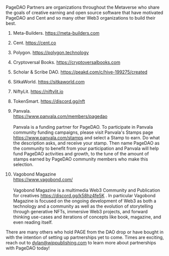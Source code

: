 PageDAO Partners are organizations throughout the Metaverse who share the goals of creative earning and open source software that have motivated PageDAO and Cent and so many other Web3 organizations to build their best.


1. Meta-Builders. https://meta-builders.com

2. Cent. https://cent.co

3. Polygon. https://polygon.technology

4. Cryptoversal Books. https://cryptoversalbooks.com

5. Scholar & Scribe DAO. https://peakd.com/c/hive-199275/created

6. SitkaWorld. https://sitkaworld.com

7. NiftyLit. https://niftylit.io

8. TokenSmart. https://discord.gg/nft

9. Panvala. <br> https://www.panvala.com/members/pagedao
    <br> <br> Panvala is a funding partner for PageDAO. To participate in Panvala community funding campaigns, please visit Panvala's Stamps page https://www.panvala.com/stamps and select a Stamp to earn. Do what the description asks, and receive your stamp. Then name PageDAO as the community to benefit from your participation and Panvala will help fund PageDAO activities and growth, to the tune of the amount of stamps earned by PageDAO community members who make this selection.

10. Vagobond Magazine <br> https://www.vagobond.com/ <br> <br> Vagobond Magazine is a multimedia Web3 Community and Publication for creatives https://discord.gg/k58hz4fe5K . In particular Vagobond Magazine is focused on the ongoing development of Web3 as both a technology and a community as well as the evolution of storytelling through generative NFTs, immersive Web3 projects, and forward thinking use-cases and iterations of concepts like book, magazine, and even reading itself.

There are many others who hold PAGE from the DAO drop or have bought in with the intention of setting up partnerships yet to come. Times are exciting, reach out to dylan@wippublishing.com to learn more about partnerships with PageDAO today!
